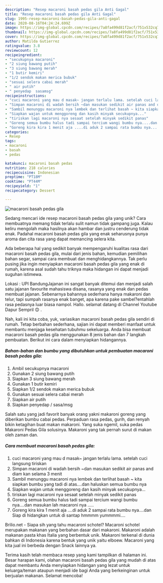 ```yaml
---
description: "Resep macaroni basah pedas gila Anti Gagal"
title: "Resep macaroni basah pedas gila Anti Gagal"
slug: 1995-resep-macaroni-basah-pedas-gila-anti-gagal
date: 2020-08-16T04:24:24.699Z
image: https://img-global.cpcdn.com/recipes/7a8fa499d81f2acf/751x532cq70/macaroni-basah-pedas-gila-foto-resep-utama.jpg
thumbnail: https://img-global.cpcdn.com/recipes/7a8fa499d81f2acf/751x532cq70/macaroni-basah-pedas-gila-foto-resep-utama.jpg
cover: https://img-global.cpcdn.com/recipes/7a8fa499d81f2acf/751x532cq70/macaroni-basah-pedas-gila-foto-resep-utama.jpg
author: Matilda Gutierrez
ratingvalue: 3.8
reviewcount: 12
recipeingredient:
- "secukupnya macaroni"
- "2 siung bawang putih"
- "3 siung bawang merah"
- "1 butir kemiri"
- "1/2 sendok makan merica bubuk"
- "sesuai selera cabai merah"
- " air putih"
- " penyedap  sasamsg"
recipeinstructions:
- "cuci macaroni yang mau d masak~ jangan terlalu lama. setelah cuci langsung tiriskan"
- "Simpan macaroni di wadah bersih ~dan masukan sedikit air panas and diam kan selama 3 menit"
- "Sambil menunggu macaroni nya lembek dan terlihat basah ~ kita siapkan bumbu yang tadi di atas....dan haluskan semua bumbu nya"
- "Siapkan wajan untuk menggoreng dan kasih minyak secukupnya..."
- "tiriskan lagi macaroni nya sesaat setelah minyak sedikit panas"
- "Goreng semua bumbu halus tadi sampai tercium wangi bumbu nya....dan masukan lah macaroni nya ....."
- "Goreng kira kira 1 menit aja ....di aduk 2 sampai rata bumbu nya....dan Siap di hidangkan untuk di santap hmmmm yummmmi...."
categories:
- Resep
tags:
- macaroni
- basah
- pedas

katakunci: macaroni basah pedas 
nutrition: 218 calories
recipecuisine: Indonesian
preptime: "PT18M"
cooktime: "PT44M"
recipeyield: "1"
recipecategory: Dessert

---
```



![macaroni basah pedas gila](https://img-global.cpcdn.com/recipes/7a8fa499d81f2acf/751x532cq70/macaroni-basah-pedas-gila-foto-resep-utama.jpg)

Sedang mencari ide resep macaroni basah pedas gila yang unik? Cara membuatnya memang tidak terlalu sulit namun tidak gampang juga. Kalau keliru mengolah maka hasilnya akan hambar dan justru cenderung tidak enak. Padahal macaroni basah pedas gila yang enak seharusnya punya aroma dan cita rasa yang dapat memancing selera kita.

Ada beberapa hal yang sedikit banyak mempengaruhi kualitas rasa dari macaroni basah pedas gila, mulai dari jenis bahan, kemudian pemilihan bahan segar, sampai cara membuat dan menghidangkannya. Tak perlu pusing jika ingin menyiapkan macaroni basah pedas gila yang enak di rumah, karena asal sudah tahu triknya maka hidangan ini dapat menjadi suguhan istimewa.

Lokasi : UPI BandungJajanan ini sangat banyak ditemui dan menjadi salah satu jajanan favourite mahasiswa disana, rasanya yang enak dan pedas membuat jajanan. Sebenarnya bahannya sederhana hanya makaroni dan telur, tapi sumpah rasanya enak banget, apa karena pake sambel?entahlah rasa pedasnya luar biasa nampol. Hallo. selamat datang di Channel Youtube Dapur Sempril 😊 .


Nah, kali ini kita coba, yuk, variasikan macaroni basah pedas gila sendiri di rumah. Tetap berbahan sederhana, sajian ini dapat memberi manfaat untuk membantu menjaga kesehatan tubuhmu sekeluarga. Anda bisa membuat macaroni basah pedas gila menggunakan 8 jenis bahan dan 7 langkah pembuatan. Berikut ini cara dalam menyiapkan hidangannya.

<!--inarticleads1-->

##### Bahan-bahan dan bumbu yang dibutuhkan untuk pembuatan macaroni basah pedas gila:

1. Ambil secukupnya macaroni
1. Gunakan 2 siung bawang putih
1. Siapkan 3 siung bawang merah
1. Gunakan 1 butir kemiri
1. Siapkan 1/2 sendok makan merica bubuk
1. Gunakan sesuai selera cabai merah
1. Siapkan  air putih
1. Siapkan  penyedap / sasa/msg


Salah satu yang jadi favorit banyak orang yakni makaroni goreng yang diberikan bumbu cabai pedas. Perpaduan rasa pedas, gurih, dan renyah bikin ketagihan buat makan makaroni. Yang suka ngemil, suka pedas Makaroni Pedas Gila solusinya. Makaroni yang tak pernah surut di makan oleh zaman dan. 

<!--inarticleads2-->

##### Cara membuat macaroni basah pedas gila:

1. cuci macaroni yang mau d masak~ jangan terlalu lama. setelah cuci langsung tiriskan
1. Simpan macaroni di wadah bersih ~dan masukan sedikit air panas and diam kan selama 3 menit
1. Sambil menunggu macaroni nya lembek dan terlihat basah ~ kita siapkan bumbu yang tadi di atas....dan haluskan semua bumbu nya
1. Siapkan wajan untuk menggoreng dan kasih minyak secukupnya...
1. tiriskan lagi macaroni nya sesaat setelah minyak sedikit panas
1. Goreng semua bumbu halus tadi sampai tercium wangi bumbu nya....dan masukan lah macaroni nya .....
1. Goreng kira kira 1 menit aja ....di aduk 2 sampai rata bumbu nya....dan Siap di hidangkan untuk di santap hmmmm yummmmi....


Brilio.net - Siapa sih yang tahu macaroni schotel? Macaroni schotel merupakan makanan yang berbahan dasar dari makaroni. Makaroni adalah makanan pasta khas Italia yang berbentuk unik. Makaroni terkenal di dunia bahkan di Indonesia karena bentuk yang unik yaitu elboew. Macaroni yang kita jual ini berbeda dengan Snack lainnya ya. 

Terima kasih telah membaca resep yang kami tampilkan di halaman ini. Besar harapan kami, olahan macaroni basah pedas gila yang mudah di atas dapat membantu Anda menyiapkan hidangan yang lezat untuk keluarga/teman ataupun menjadi ide bagi Anda yang berkeinginan untuk berjualan makanan. Selamat mencoba!
